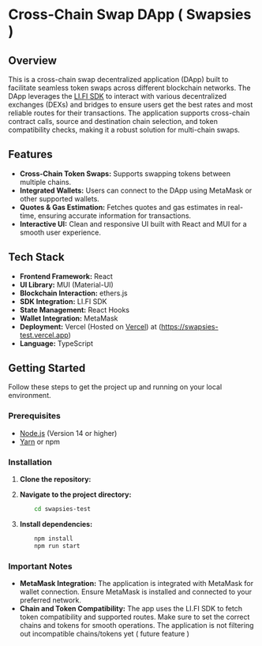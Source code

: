 # Cross-Chain Swap DApp ( Swapsies )

## Overview

This is a cross-chain swap decentralized application (DApp) built to facilitate seamless token swaps across different blockchain networks. The DApp leverages the [LI.FI SDK](https://docs.li.fi/li.fi-api/) to interact with various decentralized exchanges (DEXs) and bridges to ensure users get the best rates and most reliable routes for their transactions. The application supports cross-chain contract calls, source and destination chain selection, and token compatibility checks, making it a robust solution for multi-chain swaps.

## Features

- **Cross-Chain Token Swaps:** Supports swapping tokens between multiple chains.
- **Integrated Wallets:** Users can connect to the DApp using MetaMask or other supported wallets.
- **Quotes & Gas Estimation:** Fetches quotes and gas estimates in real-time, ensuring accurate information for transactions.
- **Interactive UI:** Clean and responsive UI built with React and MUI for a smooth user experience.

## Tech Stack

- **Frontend Framework:** React
- **UI Library:** MUI (Material-UI)
- **Blockchain Interaction:** ethers.js
- **SDK Integration:** LI.FI SDK
- **State Management:** React Hooks
- **Wallet Integration:** MetaMask
- **Deployment:** Vercel (Hosted on [Vercel](https://vercel.com/)) at (https://swapsies-test.vercel.app)
- **Language:** TypeScript

## Getting Started

Follow these steps to get the project up and running on your local environment.

### Prerequisites

- [Node.js](https://nodejs.org/) (Version 14 or higher)
- [Yarn](https://classic.yarnpkg.com/en/docs/install) or npm

### Installation

1. **Clone the repository:**
2. **Navigate to the project directory:**

    ```bash
        cd swapsies-test

3. **Install dependencies:**
 
    ```bash
        npm install
        npm run start
    
### Important Notes

- **MetaMask Integration:** The application is integrated with MetaMask for wallet connection. Ensure MetaMask is installed and connected to your preferred network.
- **Chain and Token Compatibility:**  The app uses the LI.FI SDK to fetch token compatibility and supported routes. Make sure to set the correct chains and tokens for smooth operations. The application is not filtering out incompatible chains/tokens yet ( future feature )

